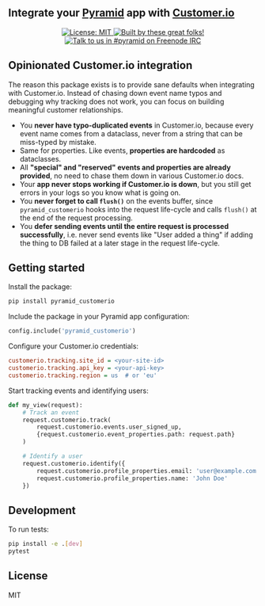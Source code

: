 ## Integrate your [Pyramid](https://trypyramid.com) app with [Customer.io](https://customer.io/)

<p align="center">
  <a href="https://github.com/teamniteo/pyramid_customerio/blob/master/LICENSE">
    <img alt="License: MIT"
         src="https://img.shields.io/badge/License-MIT-yellow.svg">
  </a>
  <a href="https://github.com/teamniteo/pyramid_customerio/graphs/contributors">
    <img alt="Built by these great folks!"
         src="https://img.shields.io/github/contributors/teamniteo/pyramid_customerio.svg">
  </a>
  <a href="https://webchat.freenode.net/?channels=pyramid">
    <img alt="Talk to us in #pyramid on Freenode IRC"
         src="https://img.shields.io/badge/irc-freenode-blue.svg">
  </a>
</p>

## Opinionated Customer.io integration

The reason this package exists is to provide sane defaults when integrating with Customer.io. Instead of chasing down event name typos and debugging why tracking does not work, you can focus on building meaningful customer relationships.

- You **never have typo-duplicated events** in Customer.io, because every event name comes from a dataclass, never from a string that can be miss-typed by mistake.
- Same for properties. Like events, **properties are hardcoded** as dataclasses.
- All **"special" and "reserved" events and properties are already provided**, no need to chase them down in various Customer.io docs.
- Your **app never stops working if Customer.io is down**, but you still get errors in your logs so you know what is going on.
- You **never forget to call `flush()`** on the events buffer, since `pyramid_customerio` hooks into the request life-cycle and calls `flush()` at the end of the request processing.
- You **defer sending events until the entire request is processed successfully**, i.e. never send events like "User added a thing" if adding the thing to DB failed at a later stage in the request life-cycle.

## Getting started

Install the package:

```bash
pip install pyramid_customerio
```

Include the package in your Pyramid app configuration:

```python
config.include('pyramid_customerio')
```

Configure your Customer.io credentials:

```ini
customerio.tracking.site_id = <your-site-id>
customerio.tracking.api_key = <your-api-key>
customerio.tracking.region = us  # or 'eu'
```

Start tracking events and identifying users:

```python
def my_view(request):
    # Track an event
    request.customerio.track(
        request.customerio.events.user_signed_up,
        {request.customerio.event_properties.path: request.path}
    )

    # Identify a user
    request.customerio.identify({
        request.customerio.profile_properties.email: 'user@example.com',
        request.customerio.profile_properties.name: 'John Doe'
    })
```

## Development

To run tests:

```bash
pip install -e .[dev]
pytest
```

## License

MIT
